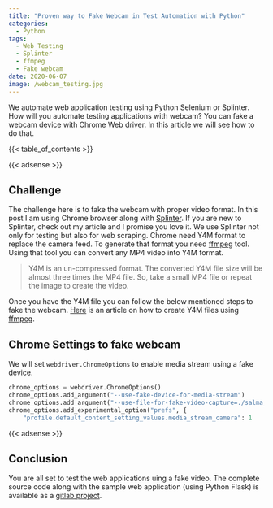 ```yaml
---
title: "Proven way to Fake Webcam in Test Automation with Python"
categories:
  - Python
tags:
  - Web Testing
  - Splinter
  - ffmpeg
  - Fake webcam
date: 2020-06-07
image: /webcam_testing.jpg
---
```


We automate web application testing using Python Selenium or Splinter. How will you automate testing applications with webcam? You can fake a webcam device with Chrome Web driver. In this article we will see how to do that.

{{< table_of_contents >}}

{{< adsense >}}

## Challenge
The challenge here is to fake the webcam with proper video format. In this post I am using Chrome browser along with [Splinter](https://splinter.readthedocs.io/en/latest/).
If you are new to Splinter, check out my article and I promise you love it. We use Splinter not only for testing but also for web scraping. Chrome need Y4M format to replace the camera feed. To generate that format you need [ffmpeg](https://www.ffmpeg.org/) tool. Using that tool you can convert any MP4 video into Y4M format.

> Y4M is an un-compressed format. The converted Y4M file size will be almost three times the MP4 file. So, take a small MP4 file or repeat the image to create the video.


Once you have the Y4M file you can follow the below mentioned steps to fake the webcam. [Here](https://testrtc.com/y4m-video-chrome/) is an article on how to create Y4M files using [ffmpeg](https://www.ffmpeg.org/).

## Chrome Settings to fake webcam

We will set `webdriver.ChromeOptions` to enable media stream using a fake device.

```python
chrome_options = webdriver.ChromeOptions()
chrome_options.add_argument("--use-fake-device-for-media-stream")
chrome_options.add_argument("--use-file-for-fake-video-capture=./salma_hayek.y4m")
chrome_options.add_experimental_option("prefs", {
    "profile.default_content_setting_values.media_stream_camera": 1
```

{{< adsense >}}

## Conclusion
You are all set to test the web applications uing a fake video. The complete source code along with the sample web application (using Python Flask) is available as a [gitlab project](https://gitlab.com/saisyam/web-automation-testing/-/tree/master/fake_webcam).

